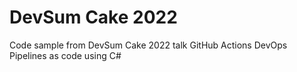 # DevSum Cake 2022

Code sample from DevSum Cake 2022 talk GitHub Actions DevOps Pipelines as code using C#
